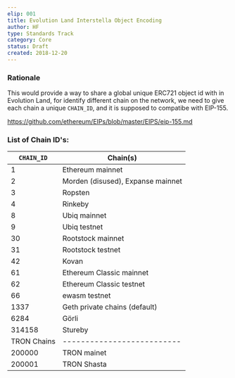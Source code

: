 ```yaml
---
elip: 001
title: Evolution Land Interstella Object Encoding
author: HF
type: Standards Track
category: Core
status: Draft
created: 2018-12-20
---
```



### Rationale

This would provide a way to share a global unique ERC721 object id with in Evolution Land, for identify different chain on the network, we need to give each chain a unique `CHAIN_ID`, and it is supposed to compatibe with EIP-155.

https://github.com/ethereum/EIPs/blob/master/EIPS/eip-155.md



### List of Chain ID's:

| `CHAIN_ID`     | Chain(s)                                   |
| ---------------| -------------------------------------------|
| 1              | Ethereum mainnet                           |
| 2              | Morden (disused), Expanse mainnet          |
| 3              | Ropsten                                    |
| 4              | Rinkeby                                    |
| 8              | Ubiq mainnet                               |
| 9              | Ubiq testnet                               |
| 30             | Rootstock mainnet                          |
| 31             | Rootstock testnet                          |
| 42             | Kovan                                      |
| 61             | Ethereum Classic mainnet                   |
| 62             | Ethereum Classic testnet                   |
| 66             | ewasm testnet                              |
| 1337           | Geth private chains (default)              |
| 6284           | Görli                                      |
| 314158         | Stureby                                    |
| TRON Chains    | --------------------------                 |
| 200000         | TRON mainet                                |
| 200001         | TRON Shasta                                |